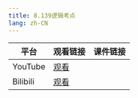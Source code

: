 ```yaml
---
title: 8.139逻辑考点
lang: zh-CN
---
```



| 平台       | 观看链接   | 课件链接 |
|----------|--------|----|
| YouTube  | [观看]() |    |
| Bilibili | [观看]() |    |




